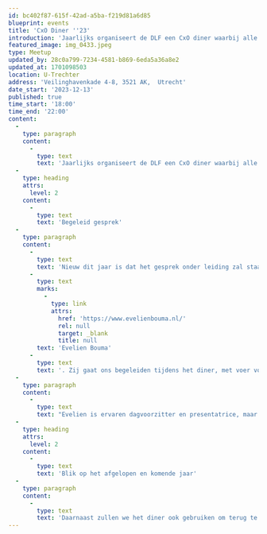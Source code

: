 ```yaml
---
id: bc402f87-615f-42ad-a5ba-f219d81a6d85
blueprint: events
title: 'CxO Diner ''23'
introduction: 'Jaarlijks organiseert de DLF een CxO diner waarbij alle CEO''s, CTO''s, en alle andere vormen van C-O''s van onze leden aan deel kunnen nemen. Een mooie avond vol ervaringen delen op zakelijk én Laravel gebied onder het genot van een heerlijk diner.'
featured_image: img_0433.jpeg
type: Meetup
updated_by: 28c0a799-7234-4581-b869-6eda5a36a8e2
updated_at: 1701098503
location: U-Trechter
address: 'Veilinghavenkade 4-8, 3521 AK,  Utrecht'
date_start: '2023-12-13'
published: true
time_start: '18:00'
time_end: '22:00'
content:
  -
    type: paragraph
    content:
      -
        type: text
        text: 'Jaarlijks organiseert de DLF een CxO diner waarbij alle CEO''s, CTO''s, en alle andere vormen van C-O''s van onze leden aan deel kunnen nemen. Een mooie avond vol ervaringen delen op zakelijk én Laravel gebied onder het genot van een heerlijk diner.'
  -
    type: heading
    attrs:
      level: 2
    content:
      -
        type: text
        text: 'Begeleid gesprek'
  -
    type: paragraph
    content:
      -
        type: text
        text: 'Nieuw dit jaar is dat het gesprek onder leiding zal staan van een externe discussieleidster: '
      -
        type: text
        marks:
          -
            type: link
            attrs:
              href: 'https://www.evelienbouma.nl/'
              rel: null
              target: _blank
              title: null
        text: 'Evelien Bouma'
      -
        type: text
        text: '. Zij gaat ons begeleiden tijdens het diner, met voer voor discussies en kennisdeling.'
  -
    type: paragraph
    content:
      -
        type: text
        text: "Evelien is ervaren dagvoorzitter en presentatrice, maar heeft ook ruime ervaring met o.a. (online) marketing, communicatie en\_innovatie. Daarnaast is Evelien zelf ondernemer en helpt met haar bedrijf andere business-to-business bedrijven met het ontwikkelen van duurzame klantrelaties.\_Evelien zal ongetwijfeld het beste uit de discussie naar boven halen!"
  -
    type: heading
    attrs:
      level: 2
    content:
      -
        type: text
        text: 'Blik op het afgelopen en komende jaar'
  -
    type: paragraph
    content:
      -
        type: text
        text: 'Daarnaast zullen we het diner ook gebruiken om terug te blikken op de activiteiten van onze stichting in 2023 en halen we graag ook jullie ideeën en wensen op voor 2024. Immers, de DLF is er voor haar leden. Jullie input helpt ons bij het maken van plannen voor volgend jaar.'
---
```

